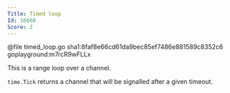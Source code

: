 ```yaml
---
Title: Timed loop
Id: 16668
Score: 2
---
```


@file timed_loop.go sha1:8faf8e66cd61da9bec85ef7486e881589c8352c6 goplayground:m7rcR9wFLLx

This is a range loop over a channel.

`time.Tick` returns a channel that will be signalled after a given timeout.
